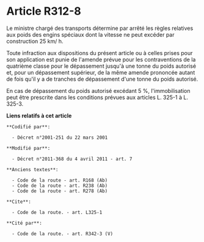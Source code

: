 # Article R312-8

Le ministre chargé des transports détermine par arrêté les règles relatives aux poids des engins spéciaux dont la vitesse ne
peut excéder par construction 25 km/ h. 

Toute infraction aux dispositions du présent article ou à celles prises pour son application est punie de l'amende prévue
pour les contraventions de la quatrième classe pour le dépassement jusqu'à une tonne du poids autorisé et, pour un
dépassement supérieur, de la même amende prononcée autant de fois qu'il y a de tranches de dépassement d'une tonne du poids
autorisé. 

En cas de dépassement du poids autorisé excédant 5 %, l'immobilisation peut être prescrite dans les conditions prévues aux
articles L. 325-1 à L. 325-3.

**Liens relatifs à cet article**

	**Codifié par**:

	  - Décret n°2001-251 du 22 mars 2001

	**Modifié par**:

	  - Décret n°2011-368 du 4 avril 2011 - art. 7

	**Anciens textes**:

	  - Code de la route - art. R168 (Ab)
	  - Code de la route - art. R238 (Ab)
	  - Code de la route - art. R278 (Ab)

	**Cite**:

	  - Code de la route. - art. L325-1

	**Cité par**:

	  - Code de la route. - art. R342-3 (V)
